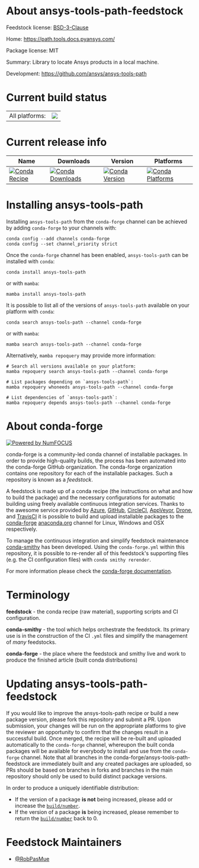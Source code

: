 About ansys-tools-path-feedstock
================================

Feedstock license: [BSD-3-Clause](https://github.com/conda-forge/ansys-tools-path-feedstock/blob/main/LICENSE.txt)

Home: https://path.tools.docs.pyansys.com/

Package license: MIT

Summary: Library to locate Ansys products in a local machine.

Development: https://github.com/ansys/ansys-tools-path

Current build status
====================


<table><tr><td>All platforms:</td>
    <td>
      <a href="https://dev.azure.com/conda-forge/feedstock-builds/_build/latest?definitionId=22495&branchName=main">
        <img src="https://dev.azure.com/conda-forge/feedstock-builds/_apis/build/status/ansys-tools-path-feedstock?branchName=main">
      </a>
    </td>
  </tr>
</table>

Current release info
====================

| Name | Downloads | Version | Platforms |
| --- | --- | --- | --- |
| [![Conda Recipe](https://img.shields.io/badge/recipe-ansys--tools--path-green.svg)](https://anaconda.org/conda-forge/ansys-tools-path) | [![Conda Downloads](https://img.shields.io/conda/dn/conda-forge/ansys-tools-path.svg)](https://anaconda.org/conda-forge/ansys-tools-path) | [![Conda Version](https://img.shields.io/conda/vn/conda-forge/ansys-tools-path.svg)](https://anaconda.org/conda-forge/ansys-tools-path) | [![Conda Platforms](https://img.shields.io/conda/pn/conda-forge/ansys-tools-path.svg)](https://anaconda.org/conda-forge/ansys-tools-path) |

Installing ansys-tools-path
===========================

Installing `ansys-tools-path` from the `conda-forge` channel can be achieved by adding `conda-forge` to your channels with:

```
conda config --add channels conda-forge
conda config --set channel_priority strict
```

Once the `conda-forge` channel has been enabled, `ansys-tools-path` can be installed with `conda`:

```
conda install ansys-tools-path
```

or with `mamba`:

```
mamba install ansys-tools-path
```

It is possible to list all of the versions of `ansys-tools-path` available on your platform with `conda`:

```
conda search ansys-tools-path --channel conda-forge
```

or with `mamba`:

```
mamba search ansys-tools-path --channel conda-forge
```

Alternatively, `mamba repoquery` may provide more information:

```
# Search all versions available on your platform:
mamba repoquery search ansys-tools-path --channel conda-forge

# List packages depending on `ansys-tools-path`:
mamba repoquery whoneeds ansys-tools-path --channel conda-forge

# List dependencies of `ansys-tools-path`:
mamba repoquery depends ansys-tools-path --channel conda-forge
```


About conda-forge
=================

[![Powered by
NumFOCUS](https://img.shields.io/badge/powered%20by-NumFOCUS-orange.svg?style=flat&colorA=E1523D&colorB=007D8A)](https://numfocus.org)

conda-forge is a community-led conda channel of installable packages.
In order to provide high-quality builds, the process has been automated into the
conda-forge GitHub organization. The conda-forge organization contains one repository
for each of the installable packages. Such a repository is known as a *feedstock*.

A feedstock is made up of a conda recipe (the instructions on what and how to build
the package) and the necessary configurations for automatic building using freely
available continuous integration services. Thanks to the awesome service provided by
[Azure](https://azure.microsoft.com/en-us/services/devops/), [GitHub](https://github.com/),
[CircleCI](https://circleci.com/), [AppVeyor](https://www.appveyor.com/),
[Drone](https://cloud.drone.io/welcome), and [TravisCI](https://travis-ci.com/)
it is possible to build and upload installable packages to the
[conda-forge](https://anaconda.org/conda-forge) [anaconda.org](https://anaconda.org/)
channel for Linux, Windows and OSX respectively.

To manage the continuous integration and simplify feedstock maintenance
[conda-smithy](https://github.com/conda-forge/conda-smithy) has been developed.
Using the ``conda-forge.yml`` within this repository, it is possible to re-render all of
this feedstock's supporting files (e.g. the CI configuration files) with ``conda smithy rerender``.

For more information please check the [conda-forge documentation](https://conda-forge.org/docs/).

Terminology
===========

**feedstock** - the conda recipe (raw material), supporting scripts and CI configuration.

**conda-smithy** - the tool which helps orchestrate the feedstock.
                   Its primary use is in the construction of the CI ``.yml`` files
                   and simplify the management of *many* feedstocks.

**conda-forge** - the place where the feedstock and smithy live and work to
                  produce the finished article (built conda distributions)


Updating ansys-tools-path-feedstock
===================================

If you would like to improve the ansys-tools-path recipe or build a new
package version, please fork this repository and submit a PR. Upon submission,
your changes will be run on the appropriate platforms to give the reviewer an
opportunity to confirm that the changes result in a successful build. Once
merged, the recipe will be re-built and uploaded automatically to the
`conda-forge` channel, whereupon the built conda packages will be available for
everybody to install and use from the `conda-forge` channel.
Note that all branches in the conda-forge/ansys-tools-path-feedstock are
immediately built and any created packages are uploaded, so PRs should be based
on branches in forks and branches in the main repository should only be used to
build distinct package versions.

In order to produce a uniquely identifiable distribution:
 * If the version of a package **is not** being increased, please add or increase
   the [``build/number``](https://docs.conda.io/projects/conda-build/en/latest/resources/define-metadata.html#build-number-and-string).
 * If the version of a package **is** being increased, please remember to return
   the [``build/number``](https://docs.conda.io/projects/conda-build/en/latest/resources/define-metadata.html#build-number-and-string)
   back to 0.

Feedstock Maintainers
=====================

* [@RobPasMue](https://github.com/RobPasMue/)

